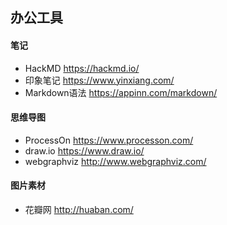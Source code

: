 ## 办公工具  
#### 笔记  
- HackMD <https://hackmd.io/>  
- 印象笔记 <https://www.yinxiang.com/>  
- Markdown语法 <https://appinn.com/markdown/>  
#### 思维导图  
- ProcessOn <https://www.processon.com/>  
- draw.io <https://www.draw.io/>  
- webgraphviz <http://www.webgraphviz.com/>  
#### 图片素材  
- 花瓣网 <http://huaban.com/>  
